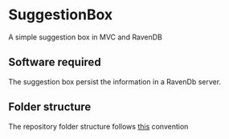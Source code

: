 # SuggestionBox
A simple suggestion box in MVC and RavenDB

## Software required
The suggestion box persist the information in a RavenDb server.

## Folder structure
The repository folder structure follows [this](https://gist.github.com/davidfowl/ed7564297c61fe9ab814) convention
